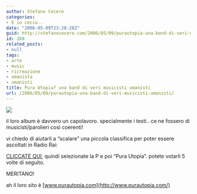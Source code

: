 ```yaml
---
author: Stefano Cecere
categories:
- E io cecio..
date: "2006-05-09T23:28:28Z"
guid: http://stefanocecere.com/2006/05/09/purautopia-una-band-di-veri-musicisti-umanisti/
id: 268
related_posts:
- null
tags:
- arte
- music
- ricreazione
- umanista
- umanisti
title: Pura Utopia? una band di veri musicisti umanisti
url: /2006/05/09/purautopia-una-band-di-veri-musicisti-umanisti/
---
```


![](/wp-content/pura_utopia.jpg)

il loro album è davvero un capolavoro. specialmente i testi.. ce ne fossero di musicisti/parolieri così coerenti!

vi chiedo di aiutarli a &#8220;scalare&#8221; una piccola classifica per poter essere ascoltati in Radio Rai:

[CLICCATE QUI](http://www.radio.rai.it/radio1/demo/concorso_ultimo_best.cfm), quindi selezionate la P e poi &#8220;Pura Utopia&#8221;. potete votarli 5 volte di seguito.

MERITANO!

ah il loro sito è [www.purautopia.com](http://www.purautopia.com/)